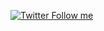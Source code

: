 [![Twitter Follow me](https://img.shields.io/twitter/follow/shields_io.svg?style=social&label=Follow&maxAge=2592000)](https://twitter.com/zadow28)